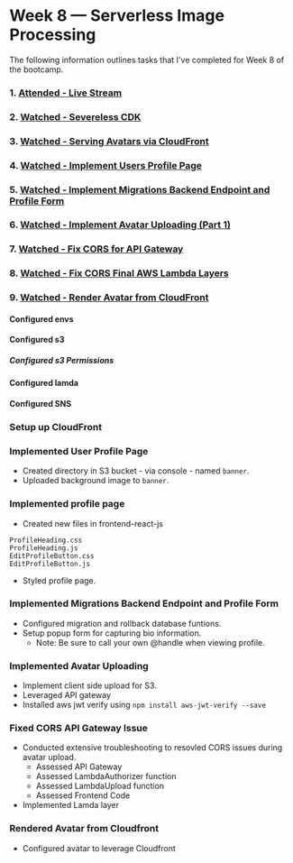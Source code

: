 # Week 8 — Serverless Image Processing

The following information outlines tasks that I've completed for Week 8 of the bootcamp. 

### 1. [Attended - Live Stream](https://www.youtube.com/watch?v=YiSNlK4bk90&list=PLBfufR7vyJJ7k25byhRXJldB5AiwgNnWv)  
### 2. [Watched - Severeless CDK](https://www.youtube.com/watch?v=jyUpZP2knBI)  
### 3. [Watched - Serving Avatars via CloudFront](https://www.youtube.com/watch?v=Hl5XVb7dL6I&t)
### 4. [Watched - Implement Users Profile Page](https://www.youtube.com/watch?v=WdVPx-LLjQ8)
### 5. [Watched - Implement Migrations Backend Endpoint and Profile Form](https://www.youtube.com/watch?v=PTafksks528&t)
### 6. [Watched - Implement Avatar Uploading (Part 1)](https://www.youtube.com/watch?v=Bk2tq4pliy8)
### 7. [Watched - Fix CORS for API Gateway](https://www.youtube.com/watch?v=eO7bw6_nOIc)
### 8. [Watched - Fix CORS Final AWS Lambda Layers](https://www.youtube.com/watch?v=uWhdz5unipA)
### 9. [Watched - Render Avatar from CloudFront](https://www.youtube.com/watch?v=xrFo3QLoBp8)

#### Configured envs

#### Configured s3

##### Configured s3 Permissions

#### Configured lamda

#### Configured SNS

### Setup up CloudFront

### Implemented User Profile Page
- Created directory in S3 bucket - via console - named `banner`.  
- Uploaded background image to `banner`.

### Implemented profile page
- Created new files in frontend-react-js
```
ProfileHeading.css
ProfileHeading.js
EditProfileButton.css
EditProfileButton.js
```
- Styled profile page.

### Implemented Migrations Backend Endpoint and Profile Form  
- Configured migration and rollback database funtions.
- Setup popup form for capturing bio information.
    - Note: Be sure to call your own @handle when viewing profile.

### Implemented Avatar Uploading
- Implement client side upload for S3.
- Leveraged API gateway
- Installed aws jwt verify using `npm install aws-jwt-verify --save`

### Fixed CORS API Gateway Issue
- Conducted extensive troubleshooting to resovled CORS issues during avatar upload.
    - Assessed API Gateway
    - Assessed LambdaAuthorizer function
    - Assessed LambdaUpload function
    - Assessed Frontend Code
- Implemented Lamda layer

### Rendered Avatar from Cloudfront
- Configured avatar to leverage Cloudfront
